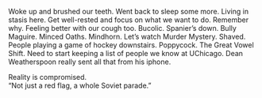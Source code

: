 Woke up and brushed our teeth. Went back to sleep some more. Living in stasis here. Get well-rested and focus on what we want to do. Remember why. Feeling better with our cough too. Bucolic. Spanier’s down. Bully Maguire. Minced Oaths. Mindhorn. Let’s watch Murder Mystery. Shaved. People playing a game of hockey downstairs. Poppycock. The Great Vowel Shift. Need to start keeping a list of people we know at UChicago. Dean Weatherspoon really sent all that from his iphone.

Reality is compromised.  
“Not just a red flag, a whole Soviet parade.”